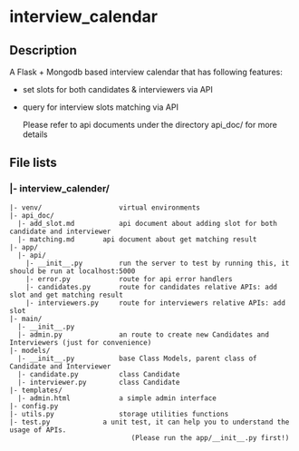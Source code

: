 # interview_calendar

## Description

A Flask + Mongodb based interview calendar that has following features:
* set slots for both candidates & interviewers via API
* query for interview slots matching via API

   Please refer to api documents under the directory api_doc/ for more details




## File lists

 ### |- interview_calender/
    |- venv/                   virtual environments
    |- api_doc/
      |- add_slot.md           api document about adding slot for both candidate and interviewer
      |- matching.md	   api document about get matching result
	|- app/
	  |- api/      
        |- __init__.py         run the server to test by running this, it should be run at localhost:5000
        |- error.py            route for api error handlers
        |- candidates.py       route for candidates relative APIs: add slot and get matching result
        |- interviewers.py     route for interviewers relative APIs: add slot
    |- main/
      |- __init__.py
      |- admin.py              an route to create new Candidates and Interviewers (just for convenience)
    |- models/
      |- __init__.py           base Class Models, parent class of Candidate and Interviewer
      |- candidate.py          class Candidate
      |- interviewer.py        class Candidate
    |- templates/
      |- admin.html            a simple admin interface
    |- config.py                 
    |- utils.py                storage utilities functions
    |- test.py 	           a unit test, it can help you to understand the usage of APIs. 
                                  (Please run the app/__init__.py first!)                              
 

